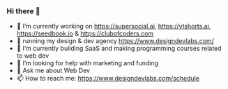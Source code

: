 ### Hi there 👋

- 🔭 I’m currently working on https://supersocial.ai, https://ytshorts.ai, https://seedbook.io & https://clubofcoders.com
- 🏃 running my design & dev agency https://www.designdevlabs.com/
- 🌱 I’m currently building SaaS and making programming courses related to web dev
- 🤔 I’m looking for help with marketing and funding
- 💬 Ask me about Web Dev
- 📫 How to reach me: https://www.designdevlabs.com/schedule

